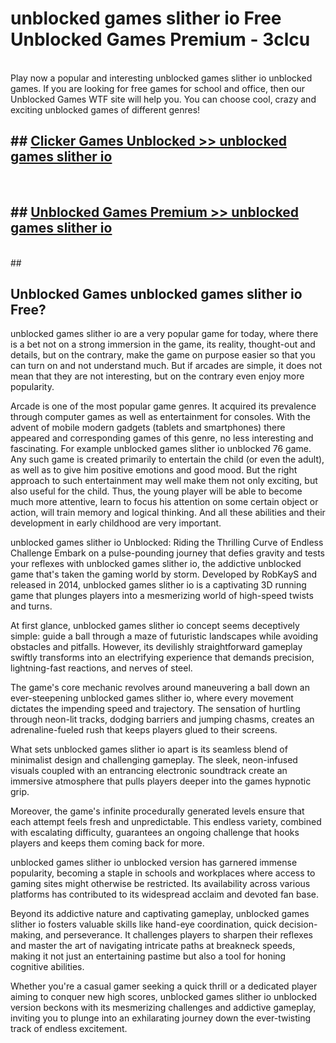 # unblocked games slither io  Free Unblocked Games Premium - 3clcu <br>
<br>
Play now a popular and interesting unblocked games slither io unblocked games. If you are looking for free games for school and office, then our Unblocked Games WTF site will help you. You can choose cool, crazy and exciting unblocked games of different genres!


## ##  [Clicker Games Unblocked >> unblocked games slither io](http://freeplayer.one?title=unblocked_games_slither_io&ref=UGames)
  <br>

##  ## [Unblocked Games Premium >> unblocked games slither io](http://freeplayer.one?title=unblocked_games_slither_io&ref=UGames)
  <br>
  ##



## Unblocked Games unblocked games slither io Free?

unblocked games slither io are a very popular game for today, where there is a bet not on a strong immersion in the game, its reality, thought-out and details, but on the contrary, make the game on purpose easier so that you can turn on and not understand much. But if arcades are simple, it does not mean that they are not interesting, but on the contrary even enjoy more popularity.

Arcade is one of the most popular game genres. It acquired its prevalence through computer games as well as entertainment for consoles. With the advent of mobile modern gadgets (tablets and smartphones) there appeared and corresponding games of this genre, no less interesting and fascinating. For example unblocked games slither io unblocked 76 game. Any such game is created primarily to entertain the child (or even the adult), as well as to give him positive emotions and good mood. But the right approach to such entertainment may well make them not only exciting, but also useful for the child. Thus, the young player will be able to become much more attentive, learn to focus his attention on some certain object or action, will train memory and logical thinking. And all these abilities and their development in early childhood are very important.

unblocked games slither io Unblocked: Riding the Thrilling Curve of Endless Challenge
Embark on a pulse-pounding journey that defies gravity and tests your reflexes with unblocked games slither io, the addictive unblocked game that's taken the gaming world by storm. Developed by RobKayS and released in 2014, unblocked games slither io is a captivating 3D running game that plunges players into a mesmerizing world of high-speed twists and turns.

At first glance, unblocked games slither io concept seems deceptively simple: guide a ball through a maze of futuristic landscapes while avoiding obstacles and pitfalls. However, its devilishly straightforward gameplay swiftly transforms into an electrifying experience that demands precision, lightning-fast reactions, and nerves of steel.

The game's core mechanic revolves around maneuvering a ball down an ever-steepening unblocked games slither io, where every movement dictates the impending speed and trajectory. The sensation of hurtling through neon-lit tracks, dodging barriers and jumping chasms, creates an adrenaline-fueled rush that keeps players glued to their screens.

What sets unblocked games slither io apart is its seamless blend of minimalist design and challenging gameplay. The sleek, neon-infused visuals coupled with an entrancing electronic soundtrack create an immersive atmosphere that pulls players deeper into the games hypnotic grip.

Moreover, the game's infinite procedurally generated levels ensure that each attempt feels fresh and unpredictable. This endless variety, combined with escalating difficulty, guarantees an ongoing challenge that hooks players and keeps them coming back for more.

unblocked games slither io unblocked version has garnered immense popularity, becoming a staple in schools and workplaces where access to gaming sites might otherwise be restricted. Its availability across various platforms has contributed to its widespread acclaim and devoted fan base.

Beyond its addictive nature and captivating gameplay, unblocked games slither io fosters valuable skills like hand-eye coordination, quick decision-making, and perseverance. It challenges players to sharpen their reflexes and master the art of navigating intricate paths at breakneck speeds, making it not just an entertaining pastime but also a tool for honing cognitive abilities.

Whether you're a casual gamer seeking a quick thrill or a dedicated player aiming to conquer new high scores, unblocked games slither io unblocked version beckons with its mesmerizing challenges and addictive gameplay, inviting you to plunge into an exhilarating journey down the ever-twisting track of endless excitement.